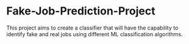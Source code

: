 # Fake-Job-Prediction-Project
This project aims to create a classifier that will have the capability to identify fake and real jobs using different ML classification algorithms. 

